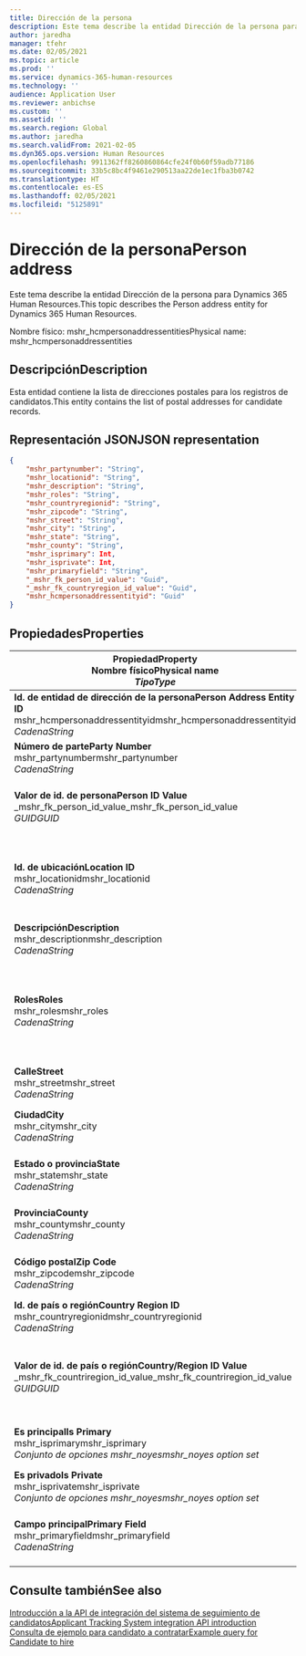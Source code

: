 ```yaml
---
title: Dirección de la persona
description: Este tema describe la entidad Dirección de la persona para Dynamics 365 Human Resources.
author: jaredha
manager: tfehr
ms.date: 02/05/2021
ms.topic: article
ms.prod: ''
ms.service: dynamics-365-human-resources
ms.technology: ''
audience: Application User
ms.reviewer: anbichse
ms.custom: ''
ms.assetid: ''
ms.search.region: Global
ms.author: jaredha
ms.search.validFrom: 2021-02-05
ms.dyn365.ops.version: Human Resources
ms.openlocfilehash: 9911362ff8260860864cfe24f0b60f59adb77186
ms.sourcegitcommit: 33b5c8bc4f9461e290513aa22de1ec1fba3b0742
ms.translationtype: HT
ms.contentlocale: es-ES
ms.lasthandoff: 02/05/2021
ms.locfileid: "5125891"
---
```

# <a name="person-address"></a><span data-ttu-id="22638-103">Dirección de la persona</span><span class="sxs-lookup"><span data-stu-id="22638-103">Person address</span></span>

<span data-ttu-id="22638-104">Este tema describe la entidad Dirección de la persona para Dynamics 365 Human Resources.</span><span class="sxs-lookup"><span data-stu-id="22638-104">This topic describes the Person address entity for Dynamics 365 Human Resources.</span></span>

<span data-ttu-id="22638-105">Nombre físico: mshr_hcmpersonaddressentities</span><span class="sxs-lookup"><span data-stu-id="22638-105">Physical name: mshr_hcmpersonaddressentities</span></span>

## <a name="description"></a><span data-ttu-id="22638-106">Descripción</span><span class="sxs-lookup"><span data-stu-id="22638-106">Description</span></span>

<span data-ttu-id="22638-107">Esta entidad contiene la lista de direcciones postales para los registros de candidatos.</span><span class="sxs-lookup"><span data-stu-id="22638-107">This entity contains the list of postal addresses for candidate records.</span></span>

## <a name="json-representation"></a><span data-ttu-id="22638-108">Representación JSON</span><span class="sxs-lookup"><span data-stu-id="22638-108">JSON representation</span></span>

```json
{
    "mshr_partynumber": "String",
    "mshr_locationid": "String",
    "mshr_description": "String",
    "mshr_roles": "String",
    "mshr_countryregionid": "String",
    "mshr_zipcode": "String",
    "mshr_street": "String",
    "mshr_city": "String",
    "mshr_state": "String",
    "mshr_county": "String",
    "mshr_isprimary": Int,
    "mshr_isprivate": Int,
    "mshr_primaryfield": "String",
    "_mshr_fk_person_id_value": "Guid",
    "_mshr_fk_countryregion_id_value": "Guid",
    "mshr_hcmpersonaddressentityid": "Guid"
}
```

## <a name="properties"></a><span data-ttu-id="22638-109">Propiedades</span><span class="sxs-lookup"><span data-stu-id="22638-109">Properties</span></span>

| <span data-ttu-id="22638-110">Propiedad</span><span class="sxs-lookup"><span data-stu-id="22638-110">Property</span></span><br><span data-ttu-id="22638-111">**Nombre físico**</span><span class="sxs-lookup"><span data-stu-id="22638-111">**Physical name**</span></span><br><span data-ttu-id="22638-112">**_Tipo_**</span><span class="sxs-lookup"><span data-stu-id="22638-112">**_Type_**</span></span> | <span data-ttu-id="22638-113">Utilizar</span><span class="sxs-lookup"><span data-stu-id="22638-113">Use</span></span> | <span data-ttu-id="22638-114">Descripción</span><span class="sxs-lookup"><span data-stu-id="22638-114">Description</span></span> |
| --- | --- | --- |
| <span data-ttu-id="22638-115">**Id. de entidad de dirección de la persona**</span><span class="sxs-lookup"><span data-stu-id="22638-115">**Person Address Entity ID**</span></span><br><span data-ttu-id="22638-116">mshr_hcmpersonaddressentityid</span><span class="sxs-lookup"><span data-stu-id="22638-116">mshr_hcmpersonaddressentityid</span></span><br><span data-ttu-id="22638-117">*Cadena*</span><span class="sxs-lookup"><span data-stu-id="22638-117">*String*</span></span> | <span data-ttu-id="22638-118">Solo lectura</span><span class="sxs-lookup"><span data-stu-id="22638-118">Read-only</span></span><br><span data-ttu-id="22638-119">Obligatorio</span><span class="sxs-lookup"><span data-stu-id="22638-119">Required</span></span> | <span data-ttu-id="22638-120">Identificador único generado por el sistema para el registro de entidad.</span><span class="sxs-lookup"><span data-stu-id="22638-120">System-generated unique identifier for the entity record.</span></span> |
| <span data-ttu-id="22638-121">**Número de parte**</span><span class="sxs-lookup"><span data-stu-id="22638-121">**Party Number**</span></span><br><span data-ttu-id="22638-122">mshr_partynumber</span><span class="sxs-lookup"><span data-stu-id="22638-122">mshr_partynumber</span></span><br><span data-ttu-id="22638-123">*Cadena*</span><span class="sxs-lookup"><span data-stu-id="22638-123">*String*</span></span> | <span data-ttu-id="22638-124">Leer/Escribir</span><span class="sxs-lookup"><span data-stu-id="22638-124">Read/write</span></span><br><span data-ttu-id="22638-125">Obligatorio</span><span class="sxs-lookup"><span data-stu-id="22638-125">Required</span></span> | <span data-ttu-id="22638-126">Id. de registro de la parte (persona) asociada.</span><span class="sxs-lookup"><span data-stu-id="22638-126">The ID of the associated party (person) record.</span></span> |
| <span data-ttu-id="22638-127">**Valor de id. de persona**</span><span class="sxs-lookup"><span data-stu-id="22638-127">**Person ID Value**</span></span><br><span data-ttu-id="22638-128">_mshr_fk_person_id_value</span><span class="sxs-lookup"><span data-stu-id="22638-128">_mshr_fk_person_id_value</span></span><br><span data-ttu-id="22638-129">*GUID*</span><span class="sxs-lookup"><span data-stu-id="22638-129">*GUID*</span></span> | <span data-ttu-id="22638-130">Solo lectura</span><span class="sxs-lookup"><span data-stu-id="22638-130">Read-only</span></span><br><span data-ttu-id="22638-131">Obligatorio</span><span class="sxs-lookup"><span data-stu-id="22638-131">Required</span></span><br><span data-ttu-id="22638-132">Clave externa: mshr_dirpersonentityid de mshr_dirpersonentity</span><span class="sxs-lookup"><span data-stu-id="22638-132">Foreign key: mshr_dirpersonentityid of mshr_dirpersonentity</span></span> | <span data-ttu-id="22638-133">Identificador único generado por el sistema de registro de entidad (persona) de la parte.</span><span class="sxs-lookup"><span data-stu-id="22638-133">The system-generated identifier of the party (person) entity record.</span></span> |
| <span data-ttu-id="22638-134">**Id. de ubicación**</span><span class="sxs-lookup"><span data-stu-id="22638-134">**Location ID**</span></span><br><span data-ttu-id="22638-135">mshr_locationid</span><span class="sxs-lookup"><span data-stu-id="22638-135">mshr_locationid</span></span><br><span data-ttu-id="22638-136">*Cadena*</span><span class="sxs-lookup"><span data-stu-id="22638-136">*String*</span></span> | <span data-ttu-id="22638-137">Leer/Escribir</span><span class="sxs-lookup"><span data-stu-id="22638-137">Read/write</span></span><br><span data-ttu-id="22638-138">Obligatorio</span><span class="sxs-lookup"><span data-stu-id="22638-138">Required</span></span> | <span data-ttu-id="22638-139">Id. de ubicación del registro de dirección.</span><span class="sxs-lookup"><span data-stu-id="22638-139">The location ID of the address record.</span></span> <span data-ttu-id="22638-140">Configurado en la entidad mshr_logisticspostaladdresslocationcdsentity.</span><span class="sxs-lookup"><span data-stu-id="22638-140">Set up in mshr_logisticspostaladdresslocationcdsentity entity.</span></span> |
| <span data-ttu-id="22638-141">**Descripción**</span><span class="sxs-lookup"><span data-stu-id="22638-141">**Description**</span></span><br><span data-ttu-id="22638-142">mshr_description</span><span class="sxs-lookup"><span data-stu-id="22638-142">mshr_description</span></span><br><span data-ttu-id="22638-143">*Cadena*</span><span class="sxs-lookup"><span data-stu-id="22638-143">*String*</span></span> | <span data-ttu-id="22638-144">Leer/Escribir</span><span class="sxs-lookup"><span data-stu-id="22638-144">Read/write</span></span><br><span data-ttu-id="22638-145">Obligatorio</span><span class="sxs-lookup"><span data-stu-id="22638-145">Required</span></span> | <span data-ttu-id="22638-146">Descripción de la dirección del candidato.</span><span class="sxs-lookup"><span data-stu-id="22638-146">A description of the candidate’s address.</span></span> |
| <span data-ttu-id="22638-147">**Roles**</span><span class="sxs-lookup"><span data-stu-id="22638-147">**Roles**</span></span><br><span data-ttu-id="22638-148">mshr_roles</span><span class="sxs-lookup"><span data-stu-id="22638-148">mshr_roles</span></span><br><span data-ttu-id="22638-149">*Cadena*</span><span class="sxs-lookup"><span data-stu-id="22638-149">*String*</span></span> | <span data-ttu-id="22638-150">Leer/Escribir</span><span class="sxs-lookup"><span data-stu-id="22638-150">Read/write</span></span><br><span data-ttu-id="22638-151">Obligatorio</span><span class="sxs-lookup"><span data-stu-id="22638-151">Required</span></span> | <span data-ttu-id="22638-152">Roles asignados para esta dirección.</span><span class="sxs-lookup"><span data-stu-id="22638-152">The roles assigned for this address.</span></span> <span data-ttu-id="22638-153">Se puede asignar más de un rol.</span><span class="sxs-lookup"><span data-stu-id="22638-153">More than one role can be assigned.</span></span> <span data-ttu-id="22638-154">Los roles deben separarse con signos de punto y coma.</span><span class="sxs-lookup"><span data-stu-id="22638-154">Each role should be separated by a semicolon.</span></span> <span data-ttu-id="22638-155">Valores válidos contenidos en la entidad mshr_logisticslocationroleentity.</span><span class="sxs-lookup"><span data-stu-id="22638-155">Valid values contained in the mshr_logisticslocationroleentity entity.</span></span> |
| <span data-ttu-id="22638-156">**Calle**</span><span class="sxs-lookup"><span data-stu-id="22638-156">**Street**</span></span><br><span data-ttu-id="22638-157">mshr_street</span><span class="sxs-lookup"><span data-stu-id="22638-157">mshr_street</span></span><br><span data-ttu-id="22638-158">*Cadena*</span><span class="sxs-lookup"><span data-stu-id="22638-158">*String*</span></span> | <span data-ttu-id="22638-159">Leer/Escribir</span><span class="sxs-lookup"><span data-stu-id="22638-159">Read/write</span></span><br><span data-ttu-id="22638-160">Opcional</span><span class="sxs-lookup"><span data-stu-id="22638-160">Optional</span></span> | <span data-ttu-id="22638-161">Número de calle.</span><span class="sxs-lookup"><span data-stu-id="22638-161">The street number.</span></span> |
| <span data-ttu-id="22638-162">**Ciudad**</span><span class="sxs-lookup"><span data-stu-id="22638-162">**City**</span></span><br><span data-ttu-id="22638-163">mshr_city</span><span class="sxs-lookup"><span data-stu-id="22638-163">mshr_city</span></span><br><span data-ttu-id="22638-164">*Cadena*</span><span class="sxs-lookup"><span data-stu-id="22638-164">*String*</span></span> | <span data-ttu-id="22638-165">Leer/Escribir</span><span class="sxs-lookup"><span data-stu-id="22638-165">Read/write</span></span><br><span data-ttu-id="22638-166">Opcional</span><span class="sxs-lookup"><span data-stu-id="22638-166">Optional</span></span> | <span data-ttu-id="22638-167">Ciudad de la dirección.</span><span class="sxs-lookup"><span data-stu-id="22638-167">The city of the address.</span></span> <span data-ttu-id="22638-168">Configurado en la entidad mshr_logisticsaddresscityentity.</span><span class="sxs-lookup"><span data-stu-id="22638-168">Set up in mshr_logisticsaddresscityentity entity.</span></span> |
| <span data-ttu-id="22638-169">**Estado o provincia**</span><span class="sxs-lookup"><span data-stu-id="22638-169">**State**</span></span><br><span data-ttu-id="22638-170">mshr_state</span><span class="sxs-lookup"><span data-stu-id="22638-170">mshr_state</span></span><br><span data-ttu-id="22638-171">*Cadena*</span><span class="sxs-lookup"><span data-stu-id="22638-171">*String*</span></span> | <span data-ttu-id="22638-172">Leer/Escribir</span><span class="sxs-lookup"><span data-stu-id="22638-172">Read/write</span></span><br><span data-ttu-id="22638-173">Opcional</span><span class="sxs-lookup"><span data-stu-id="22638-173">Optional</span></span> | <span data-ttu-id="22638-174">Estado de la dirección.</span><span class="sxs-lookup"><span data-stu-id="22638-174">The state of the address.</span></span> <span data-ttu-id="22638-175">Configurado en la entidad mshr_logisticsaddressstateentity.</span><span class="sxs-lookup"><span data-stu-id="22638-175">Set up in mshr_logisticsaddressstateentity entity.</span></span> |
| <span data-ttu-id="22638-176">**Provincia**</span><span class="sxs-lookup"><span data-stu-id="22638-176">**County**</span></span><br><span data-ttu-id="22638-177">mshr_county</span><span class="sxs-lookup"><span data-stu-id="22638-177">mshr_county</span></span><br><span data-ttu-id="22638-178">*Cadena*</span><span class="sxs-lookup"><span data-stu-id="22638-178">*String*</span></span> | <span data-ttu-id="22638-179">Leer/Escribir</span><span class="sxs-lookup"><span data-stu-id="22638-179">Read/write</span></span><br><span data-ttu-id="22638-180">Opcional</span><span class="sxs-lookup"><span data-stu-id="22638-180">Optional</span></span> | <span data-ttu-id="22638-181">Provincia de la dirección.</span><span class="sxs-lookup"><span data-stu-id="22638-181">The county of the address.</span></span> <span data-ttu-id="22638-182">Configurado en la entidad mshr_logisticsaddresscountyentity.</span><span class="sxs-lookup"><span data-stu-id="22638-182">Set up in mshr_logisticsaddresscountyentity entity.</span></span> |
| <span data-ttu-id="22638-183">**Código postal**</span><span class="sxs-lookup"><span data-stu-id="22638-183">**Zip Code**</span></span><br><span data-ttu-id="22638-184">mshr_zipcode</span><span class="sxs-lookup"><span data-stu-id="22638-184">mshr_zipcode</span></span><br><span data-ttu-id="22638-185">*Cadena*</span><span class="sxs-lookup"><span data-stu-id="22638-185">*String*</span></span> | <span data-ttu-id="22638-186">Leer/Escribir</span><span class="sxs-lookup"><span data-stu-id="22638-186">Read/write</span></span><br><span data-ttu-id="22638-187">Opcional</span><span class="sxs-lookup"><span data-stu-id="22638-187">Optional</span></span> | <span data-ttu-id="22638-188">Código postal de la dirección.</span><span class="sxs-lookup"><span data-stu-id="22638-188">The zip/postal code of the address.</span></span> <span data-ttu-id="22638-189">Configurado en la entidad mshr_logisticsaddresspostalcodeentity.</span><span class="sxs-lookup"><span data-stu-id="22638-189">Set up in mshr_logisticsaddresspostalcodeentity entity.</span></span> |
| <span data-ttu-id="22638-190">**Id. de país o región**</span><span class="sxs-lookup"><span data-stu-id="22638-190">**Country Region ID**</span></span><br><span data-ttu-id="22638-191">mshr_countryregionid</span><span class="sxs-lookup"><span data-stu-id="22638-191">mshr_countryregionid</span></span><br><span data-ttu-id="22638-192">*Cadena*</span><span class="sxs-lookup"><span data-stu-id="22638-192">*String*</span></span> | <span data-ttu-id="22638-193">Leer/Escribir</span><span class="sxs-lookup"><span data-stu-id="22638-193">Read/write</span></span><br><span data-ttu-id="22638-194">Opcional</span><span class="sxs-lookup"><span data-stu-id="22638-194">Optional</span></span> | <span data-ttu-id="22638-195">País o región de la dirección.</span><span class="sxs-lookup"><span data-stu-id="22638-195">The country or region of the address.</span></span> |
| <span data-ttu-id="22638-196">**Valor de id. de país o región**</span><span class="sxs-lookup"><span data-stu-id="22638-196">**Country/Region ID Value**</span></span><br><span data-ttu-id="22638-197">_mshr_fk_countriregion_id_value</span><span class="sxs-lookup"><span data-stu-id="22638-197">_mshr_fk_countriregion_id_value</span></span><br><span data-ttu-id="22638-198">*GUID*</span><span class="sxs-lookup"><span data-stu-id="22638-198">*GUID*</span></span> | <span data-ttu-id="22638-199">Solo lectura</span><span class="sxs-lookup"><span data-stu-id="22638-199">Read-only</span></span><br><span data-ttu-id="22638-200">Opcional</span><span class="sxs-lookup"><span data-stu-id="22638-200">Optional</span></span><br><span data-ttu-id="22638-201">Clave externa: mshr_logisticaddresscountryregionentityid de mshr_logisticsaddresscountryregionentity</span><span class="sxs-lookup"><span data-stu-id="22638-201">Foreign key: mshr_logisticaddresscountryregionentityid of mshr_logisticsaddresscountryregionentity</span></span> | <span data-ttu-id="22638-202">Identificador único del país o región de la dirección generado por el sistema.</span><span class="sxs-lookup"><span data-stu-id="22638-202">System-generated unique identifier of the country/region of the address.</span></span> |
| <span data-ttu-id="22638-203">**Es principal**</span><span class="sxs-lookup"><span data-stu-id="22638-203">**Is Primary**</span></span><br><span data-ttu-id="22638-204">mshr_isprimary</span><span class="sxs-lookup"><span data-stu-id="22638-204">mshr_isprimary</span></span><br><span data-ttu-id="22638-205">*Conjunto de opciones mshr_noyes*</span><span class="sxs-lookup"><span data-stu-id="22638-205">*mshr_noyes option set*</span></span> | <span data-ttu-id="22638-206">Leer/Escribir</span><span class="sxs-lookup"><span data-stu-id="22638-206">Read/write</span></span><br><span data-ttu-id="22638-207">Obligatorio</span><span class="sxs-lookup"><span data-stu-id="22638-207">Required</span></span> | <span data-ttu-id="22638-208">Identifica si esta dirección es la dirección principal de la persona del rol definido.</span><span class="sxs-lookup"><span data-stu-id="22638-208">Identifies whether this address is the primary address for the person of the defined role.</span></span> |
| <span data-ttu-id="22638-209">**Es privado**</span><span class="sxs-lookup"><span data-stu-id="22638-209">**Is Private**</span></span><br><span data-ttu-id="22638-210">mshr_isprivate</span><span class="sxs-lookup"><span data-stu-id="22638-210">mshr_isprivate</span></span><br><span data-ttu-id="22638-211">*Conjunto de opciones mshr_noyes*</span><span class="sxs-lookup"><span data-stu-id="22638-211">*mshr_noyes option set*</span></span> | <span data-ttu-id="22638-212">Leer/Escribir</span><span class="sxs-lookup"><span data-stu-id="22638-212">Read/write</span></span><br><span data-ttu-id="22638-213">Obligatorio</span><span class="sxs-lookup"><span data-stu-id="22638-213">Required</span></span> | <span data-ttu-id="22638-214">Identifica si esta dirección es una dirección privada de la persona.</span><span class="sxs-lookup"><span data-stu-id="22638-214">Identifies whether this address is a private address for the person.</span></span> |
| <span data-ttu-id="22638-215">**Campo principal**</span><span class="sxs-lookup"><span data-stu-id="22638-215">**Primary Field**</span></span><br><span data-ttu-id="22638-216">mshr_primaryfield</span><span class="sxs-lookup"><span data-stu-id="22638-216">mshr_primaryfield</span></span><br><span data-ttu-id="22638-217">*Cadena*</span><span class="sxs-lookup"><span data-stu-id="22638-217">*String*</span></span> | <span data-ttu-id="22638-218">Solo lectura</span><span class="sxs-lookup"><span data-stu-id="22638-218">Read-only</span></span><br><span data-ttu-id="22638-219">Obligatorio</span><span class="sxs-lookup"><span data-stu-id="22638-219">Required</span></span> | <span data-ttu-id="22638-220">Campo utilizado como identificador principal del registro de entidad.</span><span class="sxs-lookup"><span data-stu-id="22638-220">Field used as a primary identifier of the entity record.</span></span> <span data-ttu-id="22638-221">Combinación de número de parte e id. de ubicación.</span><span class="sxs-lookup"><span data-stu-id="22638-221">Combination of party number and location ID.</span></span> |

## <a name="see-also"></a><span data-ttu-id="22638-222">Consulte también</span><span class="sxs-lookup"><span data-stu-id="22638-222">See also</span></span>

[<span data-ttu-id="22638-223">Introducción a la API de integración del sistema de seguimiento de candidatos</span><span class="sxs-lookup"><span data-stu-id="22638-223">Applicant Tracking System integration API introduction</span></span>](hr-admin-integration-ats-api-introduction.md)<br>
[<span data-ttu-id="22638-224">Consulta de ejemplo para candidato a contratar</span><span class="sxs-lookup"><span data-stu-id="22638-224">Example query for Candidate to hire</span></span>](hr-admin-integration-ats-api-candidate-to-hire-example-query.md)

